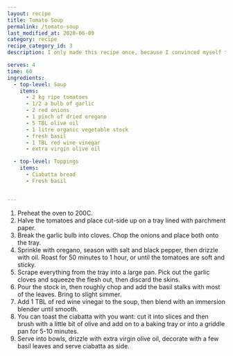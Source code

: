 ```yaml
---
layout: recipe
title: Tomato Soup
permalink: /tomato-soup
last_modified_at: 2020-06-09
category: recipe
recipe_category_id: 3
description: I only made this recipe once, because I convinced myself to also make the ciabatta myself... which was a ridiculous amount of effort. But the soup was really good and I keep think about making it again, this is one of the few soups, I actually would like to eat in the summer. I love the fruity taste of the tomatoes, it is even more intensified as the roasted in this recipe. Tomatoes are my favourite vegetable (although the're actually a fruit!) and I've had many tomato soups in restaurants lately, only to be disappointed, because they're no match for this recipe... I hope you'll enjoy it as much as I did.

serves: 4
time: 60
ingredients:
  - top-level: Soup
    items:
      - 2 kg ripe tomatoes
      - 1/2 a bulb of garlic
      - 2 red onions
      - 1 pinch of dried oregano
      - 5 TBL olive oil
      - 1 litre organic vegetable stock
      - fresh basil
      - 1 TBL red wine vinegar
      - extra virgin olive oil

  - top-level: Toppings
    items:
      - Ciabatta bread
      - Fresh basil


---
```

1.	Preheat the oven to 200C.
2.	Halve the tomatoes and place cut-side up on a tray lined with parchment paper.
3.	Break the garlic bulb into cloves. Chop the onions and place both onto the tray.
4.	Sprinkle with oregano, season with salt and black pepper, then drizzle with oil. Roast for 50 minutes to 1 hour, or until the tomatoes are soft and sticky.
5.	Scrape everything from the tray into a large pan. Pick out the garlic cloves and squeeze the flesh out, then discard the skins.
6.	Pour the stock in, then roughly chop and add the basil stalks with most of the leaves. Bring to slight simmer.
7.	Add 1 TBL of red wine vinegar to the soup, then blend with an immersion blender until smooth.
8.	You can toast the ciabatta with you want: cut it into slices and then brush with a little bit of olive and add on to a baking tray or into a griddle pan for 5-10 minutes.
9.	Serve into bowls, drizzle with extra virgin olive oil, decorate with a few basil leaves and serve ciabatta as side.
